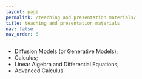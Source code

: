 ```yaml
---
layout: page
permalink: /teaching and presentation materials/
title: teaching and presentation materials
nav: false
nav_order: 6
---
```


- Diffusion Models (or Generative Models);
- Calculus; 
- Linear Algebra and Differential Equations; 
- Advanced Calculus
